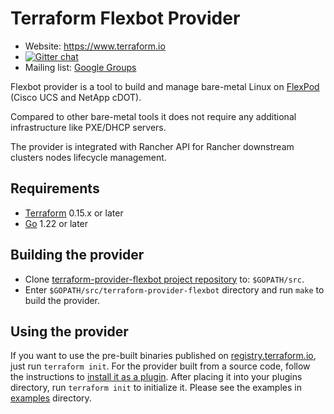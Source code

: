 Terraform Flexbot Provider
==========================

- Website: https://www.terraform.io
- [![Gitter chat](https://badges.gitter.im/hashicorp-terraform/Lobby.png)](https://gitter.im/hashicorp-terraform/Lobby)
- Mailing list: [Google Groups](http://groups.google.com/group/terraform-tool)

Flexbot provider is a tool to build and manage bare-metal Linux on [FlexPod](https://flexpod.com) (Cisco UCS and NetApp cDOT).

Compared to other bare-metal tools it does not require any additional infrastructure like PXE/DHCP servers.

The provider is integrated with Rancher API for Rancher downstream clusters nodes lifecycle management.


Requirements
------------

- [Terraform](https://www.terraform.io/downloads.html) 0.15.x or later
- [Go](https://golang.org/doc/install) 1.22 or later


Building the provider
---------------------

* Clone [terraform-provider-flexbot project repository](https://github.com/igor-feoktistov/terraform-provider-flexbot) to: `$GOPATH/src`.
* Enter `$GOPATH/src/terraform-provider-flexbot` directory and run `make` to build the provider.


Using the provider
------------------
If you want to use the pre-built binaries published on [registry.terraform.io](https://registry.terraform.io/providers/igor-feoktistov/flexbot), just run `terraform init`.
For the provider built from a source code, follow the instructions to [install it as a plugin](https://www.terraform.io/docs/language/providers/requirements.html).
After placing it into your plugins directory, run `terraform init` to initialize it. Please see the examples in [examples](https://github.com/igor-feoktistov/terraform-provider-flexbot/tree/master/examples) directory.
